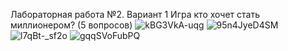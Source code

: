 Лабораторная работа №2. Вариант 1
Игра кто хочет стать миллионером? (5 вопросов)
![kBG3VkA-uqg](https://user-images.githubusercontent.com/124889675/235872909-e4f48e8e-9940-429b-8d89-bc957f808229.jpg)
![95n4JyeD4SM](https://user-images.githubusercontent.com/124889675/235872933-583f598d-bf17-4162-abfe-04bbc9556a19.jpg)
![l7qBt-_sf2o](https://user-images.githubusercontent.com/124889675/235872947-7fcada38-9949-42a6-9680-e0a54b031edb.jpg)
![gqqSVoFubPQ](https://user-images.githubusercontent.com/124889675/235872956-668487f4-61fe-4b3a-95df-e2f633015633.jpg)
